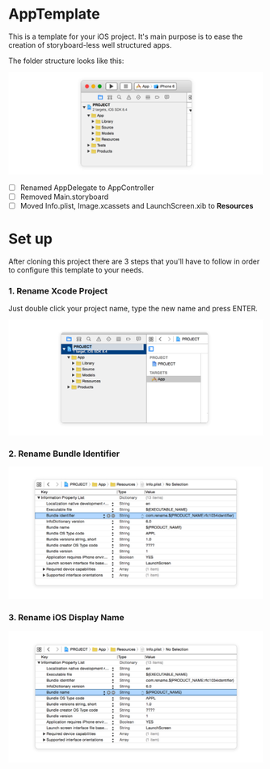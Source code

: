# AppTemplate

This is a template for your iOS project. It's main purpose is to ease the creation of storyboard-less well structured apps.

The folder structure looks like this:

![folder structure](https://raw.githubusercontent.com/3lvis/AppTemplate/master/GitHub/project-structure-2.png)

- [ ] Renamed AppDelegate to AppController
- [ ] Removed Main.storyboard
- [ ] Moved Info.plist, Image.xcassets and LaunchScreen.xib to **Resources**

# Set up

After cloning this project there are 3 steps that you'll have to follow in order to configure this template to your needs.

### 1. Rename Xcode Project

Just double click your project name, type the new name and press ENTER.

![Xcode project name](https://raw.githubusercontent.com/3lvis/AppTemplate/master/GitHub/step-1-rename-project-2.png)

### 2. Rename Bundle Identifier

![Bundle indentifier](https://raw.githubusercontent.com/3lvis/AppTemplate/master/GitHub/step-2-rename-bundle-2.png)

### 3. Rename iOS Display Name

![Bundle name](https://raw.githubusercontent.com/3lvis/AppTemplate/master/GitHub/step-3-rename-display-name-2.png)
